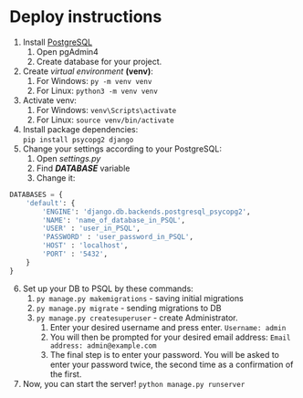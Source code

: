 # Deploy instructions

1. Install [PostgreSQL](https://www.enterprisedb.com/downloads/postgres-postgresql-downloads "PostgreSQL Database Download")
    1. Open pgAdmin4
    2. Create database for your project.
2. Create *virtual environment* **(venv)**:
    1. For Windows: `py -m venv venv`
    2. For Linux: `python3 -m venv venv`
3. Activate venv:
    1. For Windows: `venv\Scripts\activate`
    2. For Linux: `source venv/bin/activate`
4. Install package dependencies:<br>
   `pip install psycopg2 django`
5. Change your settings according to your PostgreSQL:
    1. Open *settings.py*
    2. Find ***DATABASE*** variable
    3. Change it:
~~~python
DATABASES = {
    'default': {
        'ENGINE': 'django.db.backends.postgresql_psycopg2',
        'NAME': 'name_of_database_in_PSQL',
        'USER' : 'user_in_PSQL',
        'PASSWORD' : 'user_password_in_PSQL',
        'HOST' : 'localhost',
        'PORT' : '5432',
    }
}       
~~~
6. Set up your DB to PSQL by these commands:
    1. `py manage.py makemigrations` - saving initial migrations
    2. `py manage.py migrate` - sending migrations to DB
    3. `py manage.py createsuperuser` - create Administrator.
       1.   Enter your desired username and press enter.
`Username: admin`
        2. You will then be prompted for your desired email address: `Email address: admin@example.com`
        3. The final step is to enter your password. You will be asked to enter your password twice, the second time as a confirmation of the first.
7. Now, you can start the server!
`python manage.py runserver`